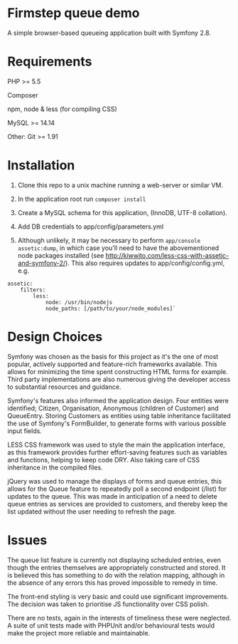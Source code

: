 Firmstep queue demo
==================

A simple browser-based queueing application built with Symfony 2.8. 

Requirements
===========
PHP >= 5.5

Composer

npm, node & less (for compiling CSS)

MySQL >= 14.14

Other:
Git >= 1.91


Installation 
============
1. Clone this repo to a unix machine running a web-server or similar VM.

2. In the application root run `composer install`

3. Create a MySQL schema for this application, (InnoDB, UTF-8 collation).

3. Add DB credentials to app/config/parameters.yml
 
4. Although unlikely, it may be necessary to perform `app/console assetic:dump`, in which case you'll need to have the abovementioned node packages installed (see http://kiwwito.com/less-css-with-assetic-and-symfony-2/). This also requires updates to app/config/config.yml, e.g.

```
assetic:
    filters:
        less:
            node: /usr/bin/nodejs
            node_paths: [/path/to/your/node_modules]`
```


Design Choices
=======================
Symfony was chosen as the basis for this project as it's the one of most popular, actively supported and feature-rich frameworks available. This allows for minimizing the time spent constructing HTML forms for example. Third party implementations are also numerous giving the developer access to substantial resources and guidance.

Symfony's features also informed the application design. Four entities were identified; Citizen, Organisation, Anonymous (children of Customer) and QueueEntry. Storing Customers as entities using table inheritance facilitated the use of Symfony's FormBuilder, to generate forms with various possible input fields.

LESS CSS framework was used to style the main the application interface, as this framework provides further effort-saving features such as variables and functions, helping to keep code DRY. Also taking care of CSS inheritance in the compiled files.

jQuery was used to manage the displays of forms and queue entries, this allows for the Queue feature to repeatedly poll a second endpoint (/list) for updates to the queue. This was made in anticipation of a need to delete queue entries as services are provided to customers, and thereby keep the list updated without the user needing to refresh the page.


Issues
======

The queue list feature is currently not displaying scheduled entries, even though the entries themselves are appropriately constructed and stored. It is believed this has something to do with the relation mapping, although in the absence of any errors this has proved impossible to remedy in time.

The front-end styling is very basic and could use significant improvements. The decision was taken to prioritise JS functionality over CSS polish.

There are no tests, again in the interests of timeliness these were neglected. A suite of unit tests made with PHPUnit and/or behavioural tests would make the project more reliable and maintainable.

